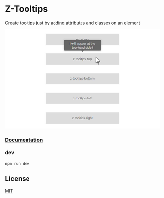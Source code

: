 # Z-Tooltips

Create tooltips just by adding attributes and classes on an element

![Screenshot](/screenshot.jpg "Screenshot")

### [Documentation](http://labo.caradeuc.info/z-tooltips)

### dev

```bash
npm run dev
```

## License
[MIT](http://benavern.github.io/MIT#name=Benjamin%20Caradeuc&link=http://caradeuc.info)
